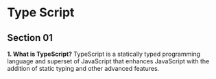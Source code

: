 
# Type Script

## Section 01

**1. What is TypeScript?**
TypeScript is a statically typed programming language and superset of JavaScript that enhances JavaScript with the addition of static typing and other advanced features.
